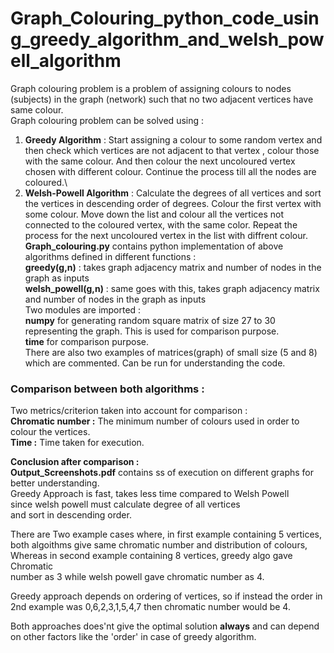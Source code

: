 # Graph_Colouring_python_code_using_greedy_algorithm_and_welsh_powell_algorithm
Graph colouring problem is a problem of assigning colours to nodes (subjects) in the graph (network) such that no two adjacent vertices have same colour.\
Graph colouring problem can be solved using :
1) **Greedy Algorithm** : Start assigning a colour to some random vertex and then check which vertices are not adjacent to that vertex , colour those with the same colour. And then colour the next uncoloured vertex chosen with different colour. Continue the process till all the nodes are coloured.\
2) **Welsh-Powell Algorithm** : Calculate the degrees of all vertices and sort the vertices in descending order of degrees. Colour the first vertex with some colour. Move down the list and colour all the vertices not connected to the coloured vertex, with the same color. Repeat the process for the next uncoloured vertex in the list with diffrent colour.
\
**Graph_colouring.py** contains python implementation of above algorithms defined in different functions  :\
**greedy(g,n)** : takes graph adjacency matrix and number of nodes in the graph as inputs\
**welsh_powell(g,n)** : same goes with this, takes graph adjacency matrix and number of nodes in the graph as inputs\
Two modules are imported :\
**numpy** for generating random square matrix of size 27 to 30 representing the graph. This is used for comparison purpose.\
**time** for comparison purpose.\
There are also two examples of matrices(graph) of small size (5 and 8) which are commented. Can be run for understanding the code.
 
### Comparison between both algorithms : 

Two metrics/criterion taken into account for comparison :\
**Chromatic number :** The minimum number of colours used in order to colour the vertices.\
**Time :** Time taken for execution.
 
**Conclusion after comparison :** \
**Output_Screenshots.pdf** contains ss of execution on different graphs for better understanding.\
Greedy Approach is fast, takes less time compared to Welsh Powell\
since welsh powell must calculate degree of all vertices\
and sort in descending order.

There are Two example cases where, in first example containing 5 vertices,\
both algoithms give same chromatic number and distribution of colours,\
Whereas in second example containing 8 vertices, greedy algo gave Chromatic\
number as 3 while welsh powell gave chromatic number as 4.

Greedy approach depends on ordering of vertices, so if instead the order in \
2nd example was 0,6,2,3,1,5,4,7 then chromatic number would be 4.

Both approaches does'nt give the optimal solution **always** and can depend on other factors like the 'order' in case of greedy algorithm.
 
 
 
 
 
 
